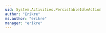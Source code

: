 ```yaml
---
uid: System.Activities.PersistableIdleAction
author: "Erikre"
ms.author: "erikre"
manager: "erikre"
---
```


